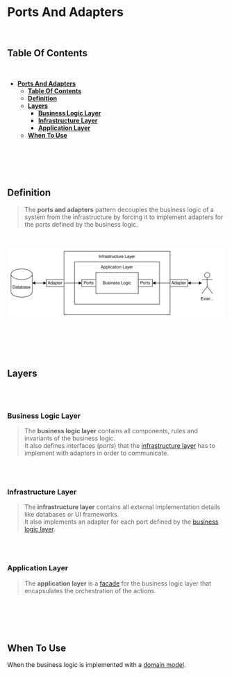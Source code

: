 # **Ports And Adapters**
<br>

## **Table Of Contents**
<br>

- [**Ports And Adapters**](#ports-and-adapters)
  - [**Table Of Contents**](#table-of-contents)
  - [**Definition**](#definition)
  - [**Layers**](#layers)
    - [**Business Logic Layer**](#business-logic-layer)
    - [**Infrastructure Layer**](#infrastructure-layer)
    - [**Application Layer**](#application-layer)
  - [**When To Use**](#when-to-use)

<br>
<br>
<br>
<br>

## **Definition**

> The **ports and adapters** pattern decouples the business logic of a system from the infrastructure by forcing it to implement adapters for the ports defined by the business logic.

<br>

![Ports And Adapters](./picture/ports-and-adapters.drawio.svg)

<br>
<br>
<br>
<br>

## **Layers**
<br>
<br>

### **Business Logic Layer**

> The **business logic layer** contains all components, rules and invariants of the business logic.  
> It also defines interfaces (*ports*) that the [infrastructure layer](#infrastructure-layer) has to implement with adapters in order to communicate.

<br>
<br>

### **Infrastructure Layer**

> The **infrastructure layer** contains all external implementation details like databases or UI frameworks.  
> It also implements an adapter for each port defined by the [business logic layer](#business-logic-layer).

<br>
<br>

### **Application Layer**

> The **application layer** is a [facade](../DesignPatterns/StructuralPatterns/facade.md) for the business logic layer that encapsulates the orchestration of the actions.

<br>
<br>
<br>
<br>

## **When To Use**

When the business logic is implemented with a [domain model](../../DomainDrivenDesign/tacticalDesign/complexBusinessLogic/ddd-domain-model.md).
